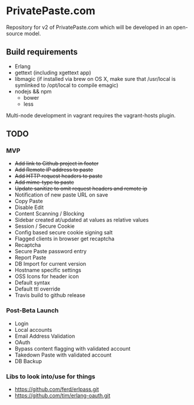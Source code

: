 PrivatePaste.com
================
Repository for v2 of PrivatePaste.com which will be developed in an open-source
model.

Build requirements
------------------
- Erlang
- gettext (including xgettext app)
- libmagic (if installed via brew on OS X, make sure that /usr/local is symlinked to /opt/local to compile emagic)
- nodejs && npm
  - bower
  - less

Multi-node development in vagrant requires the vagrant-hosts plugin.

TODO
----

### MVP
- ~~Add link to Github project in footer~~
- ~~Add Remote IP address to paste~~
- ~~Add HTTP request headers to paste~~
- ~~Add mime-type to paste~~
- ~~Update sanitize to omit request headers and remote ip~~
- Notification of new paste URL on save
- Copy Paste
- Disable Edit
- Content Scanning / Blocking
- Sidebar created at/updated at values as relative values
- Session / Secure Cookie
 - Config based secure cookie signing salt
 - Flagged clients in browser get recaptcha
 - Recaptcha
- Secure Paste password entry
- Report Paste
- DB Import for current version
- Hostname specific settings
 - OSS Icons for header icon
 - Default syntax
 - Default ttl override
- Travis build to github release

### Post-Beta Launch
- Login
 - Local accounts
  - Email Address Validation
 - OAuth
- Bypass content flagging with validated account
- Takedown Paste with validated account
- DB Backup

### Libs to look into/use for things
- https://github.com/ferd/erlpass.git
- https://github.com/tim/erlang-oauth.git
